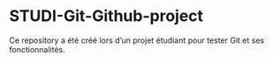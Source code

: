 # STUDI-Git-Github-project

Ce repository a été créé lors d’un projet étudiant pour tester Git et ses fonctionnalités.